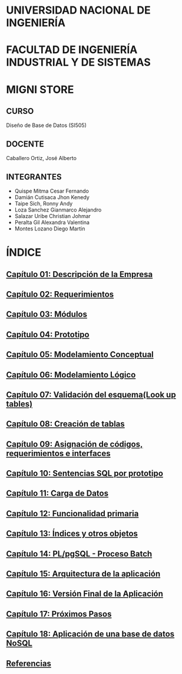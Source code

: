 # UNIVERSIDAD NACIONAL DE INGENIERÍA
# FACULTAD DE INGENIERÍA INDUSTRIAL Y DE SISTEMAS
# MIGNI STORE
## CURSO
Diseño de Base de Datos (SI505)
## DOCENTE
Caballero Ortiz, José Alberto
## INTEGRANTES
- Quispe Mitma Cesar Fernando
- Damián Cutisaca Jhon Kenedy
- Taipe Sich, Ronny Andy
- Loza Sanchez Gianmarco Alejandro
- Salazar Uribe Christian Johmar
- Peralta Gil Alexandra Valentina
- Montes Lozano Diego Martin

# ÍNDICE
## [Capítulo 01: Descripción de la Empresa](Capitulos/Capitulo1.md)
## [Capítulo 02: Requerimientos](Capitulos/Capitulo2.md)
## [Capítulo 03: Módulos](Capitulos/Capitulo3.md)
## [Capítulo 04: Prototipo](Capitulos/Capitulo4.md)
## [Capítulo 05: Modelamiento Conceptual](Capitulos/Capitulo5.md)
## [Capítulo 06: Modelamiento Lógico](Capitulos/Capitulo6.md)
## [Capítulo 07: Validación del esquema(Look up tables)](Capitulos/Capitulo7.md)
## [Capítulo 08: Creación de tablas](Capitulos/Capitulo8.md)
## [Capítulo 09: Asignación de códigos, requerimientos e interfaces](Capitulos/Capitulo9.md)
## [Capítulo 10: Sentencias SQL por prototipo](Capitulos/Capitulo10.md)
## [Capítulo 11: Carga de Datos](Capitulos/Capitulo11.md)
## [Capítulo 12: Funcionalidad primaria](Capitulos/Capitulo12.md)
## [Capítulo 13: Índices y otros objetos](Capitulos/Capitulo13.md)
## [Capítulo 14: PL/pgSQL - Proceso Batch](Capitulos/Capitulo14.md)
## [Capítulo 15: Arquitectura de la aplicación](Capitulos/Capitulo15.md)
## [Capítulo 16: Versión Final de la Aplicación](Capitulos/Capitulo16.md)
## [Capítulo 17: Próximos Pasos](Capitulos/Capitulo17.md)
## [Capítulo 18: Aplicación de una base de datos NoSQL](Capitulos/Capitulo18.md)
## [Referencias](Capitulos/Referencias.md)
